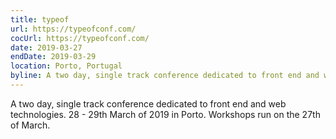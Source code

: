 ```yaml
---
title: typeof
url: https://typeofconf.com/
cocUrl: https://typeofconf.com/
date: 2019-03-27
endDate: 2019-03-29
location: Porto, Portugal
byline: A two day, single track conference dedicated to front end and web technologies
---
```


A two day, single track conference dedicated to front end and web technologies. 28 - 29th March of 2019 in Porto. Workshops run on the 27th of March.
